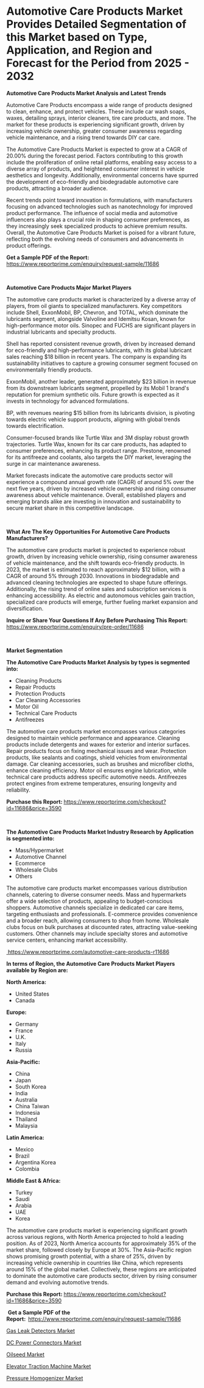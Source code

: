 <p><h1>Automotive Care Products Market Provides Detailed Segmentation of this Market based on Type, Application, and Region and Forecast for the Period from 2025 - 2032</h1></p><p><strong>Automotive Care Products Market Analysis and Latest Trends</strong></p>
<p><p>Automotive Care Products encompass a wide range of products designed to clean, enhance, and protect vehicles. These include car wash soaps, waxes, detailing sprays, interior cleaners, tire care products, and more. The market for these products is experiencing significant growth, driven by increasing vehicle ownership, greater consumer awareness regarding vehicle maintenance, and a rising trend towards DIY car care.</p><p>The Automotive Care Products Market is expected to grow at a CAGR of 20.00% during the forecast period. Factors contributing to this growth include the proliferation of online retail platforms, enabling easy access to a diverse array of products, and heightened consumer interest in vehicle aesthetics and longevity. Additionally, environmental concerns have spurred the development of eco-friendly and biodegradable automotive care products, attracting a broader audience. </p><p>Recent trends point toward innovation in formulations, with manufacturers focusing on advanced technologies such as nanotechnology for improved product performance. The influence of social media and automotive influencers also plays a crucial role in shaping consumer preferences, as they increasingly seek specialized products to achieve premium results. Overall, the Automotive Care Products Market is poised for a vibrant future, reflecting both the evolving needs of consumers and advancements in product offerings.</p></p>
<p><strong>Get a Sample PDF of the Report:&nbsp;</strong> <a href="https://www.reportprime.com/enquiry/request-sample/11686?utm_campaign=3494&utm_medium=2&utm_source=Github&utm_content=ia&utm_term=17032025&utm_id=automotive-care-products">https://www.reportprime.com/enquiry/request-sample/11686</a></p>
<p>&nbsp;</p>
<p><strong>Automotive Care Products Major Market Players</strong></p>
<p><p>The automotive care products market is characterized by a diverse array of players, from oil giants to specialized manufacturers. Key competitors include Shell, ExxonMobil, BP, Chevron, and TOTAL, which dominate the lubricants segment, alongside Valvoline and Idemitsu Kosan, known for high-performance motor oils. Sinopec and FUCHS are significant players in industrial lubricants and specialty products.</p><p>Shell has reported consistent revenue growth, driven by increased demand for eco-friendly and high-performance lubricants, with its global lubricant sales reaching $18 billion in recent years. The company is expanding its sustainability initiatives to capture a growing consumer segment focused on environmentally friendly products.</p><p>ExxonMobil, another leader, generated approximately $23 billion in revenue from its downstream lubricants segment, propelled by its Mobil 1 brand's reputation for premium synthetic oils. Future growth is expected as it invests in technology for advanced formulations.</p><p>BP, with revenues nearing $15 billion from its lubricants division, is pivoting towards electric vehicle support products, aligning with global trends towards electrification.</p><p>Consumer-focused brands like Turtle Wax and 3M display robust growth trajectories. Turtle Wax, known for its car care products, has adapted to consumer preferences, enhancing its product range. Prestone, renowned for its antifreeze and coolants, also targets the DIY market, leveraging the surge in car maintenance awareness.</p><p>Market forecasts indicate the automotive care products sector will experience a compound annual growth rate (CAGR) of around 5% over the next five years, driven by increased vehicle ownership and rising consumer awareness about vehicle maintenance. Overall, established players and emerging brands alike are investing in innovation and sustainability to secure market share in this competitive landscape.</p></p>
<p>&nbsp;</p>
<p><strong>What Are The Key Opportunities For Automotive Care Products Manufacturers?</strong></p>
<p><p>The automotive care products market is projected to experience robust growth, driven by increasing vehicle ownership, rising consumer awareness of vehicle maintenance, and the shift towards eco-friendly products. In 2023, the market is estimated to reach approximately $12 billion, with a CAGR of around 5% through 2030. Innovations in biodegradable and advanced cleaning technologies are expected to shape future offerings. Additionally, the rising trend of online sales and subscription services is enhancing accessibility. As electric and autonomous vehicles gain traction, specialized care products will emerge, further fueling market expansion and diversification.</p></p>
<p><strong>Inquire or Share Your Questions If Any Before Purchasing This Report:</strong> <a href="https://www.reportprime.com/enquiry/pre-order/11686?utm_campaign=3494&utm_medium=2&utm_source=Github&utm_content=ia&utm_term=17032025&utm_id=automotive-care-products">https://www.reportprime.com/enquiry/pre-order/11686</a></p>
<p>&nbsp;</p>
<p><strong>Market Segmentation</strong></p>
<p><strong>The Automotive Care Products Market Analysis by types is segmented into:</strong></p>
<p><ul><li>Cleaning Products</li><li>Repair Products</li><li>Protection Products</li><li>Car Cleaning Accessories</li><li>Motor Oil</li><li>Technical Care Products</li><li>Antifreezes</li></ul></p>
<p><p>The automotive care products market encompasses various categories designed to maintain vehicle performance and appearance. Cleaning products include detergents and waxes for exterior and interior surfaces. Repair products focus on fixing mechanical issues and wear. Protection products, like sealants and coatings, shield vehicles from environmental damage. Car cleaning accessories, such as brushes and microfiber cloths, enhance cleaning efficiency. Motor oil ensures engine lubrication, while technical care products address specific automotive needs. Antifreezes protect engines from extreme temperatures, ensuring longevity and reliability.</p></p>
<p><strong>Purchase this Report:&nbsp;</strong><a href="https://www.reportprime.com/checkout?id=11686&price=3590&utm_campaign=3494&utm_medium=2&utm_source=Github&utm_content=ia&utm_term=17032025&utm_id=automotive-care-products">https://www.reportprime.com/checkout?id=11686&price=3590</a></p>
<p>&nbsp;</p>
<p><strong>The Automotive Care Products Market Industry Research by Application is segmented into:</strong></p>
<p><ul><li>Mass/Hypermarket</li><li>Automotive Channel</li><li>Ecommerce</li><li>Wholesale Clubs</li><li>Others</li></ul></p>
<p><p>The automotive care products market encompasses various distribution channels, catering to diverse consumer needs. Mass and hypermarkets offer a wide selection of products, appealing to budget-conscious shoppers. Automotive channels specialize in dedicated car care items, targeting enthusiasts and professionals. E-commerce provides convenience and a broader reach, allowing consumers to shop from home. Wholesale clubs focus on bulk purchases at discounted rates, attracting value-seeking customers. Other channels may include specialty stores and automotive service centers, enhancing market accessibility.</p></p>
<p><a href="https://www.reportprime.com/automotive-care-products-r11686?utm_campaign=3494&utm_medium=2&utm_source=Github&utm_content=ia&utm_term=17032025&utm_id=automotive-care-products">&nbsp;https://www.reportprime.com/automotive-care-products-r11686</a></p>
<p><strong>In terms of Region, the Automotive Care Products Market Players available by Region are:</strong></p>
<p>
    <p> <strong> North America: </strong>
        <ul>
            <li>United States</li>
            <li>Canada</li>
        </ul>
        </p> 
    <p> <strong> Europe: </strong>
        <ul>
            <li>Germany</li>
            <li>France</li>
            <li>U.K.</li>
            <li>Italy</li>
            <li>Russia</li>
        </ul>
        </p> 
    <p> <strong> Asia-Pacific: </strong>
        <ul>
            <li>China</li>
            <li>Japan</li>
            <li>South Korea</li>
            <li>India</li>
            <li>Australia</li>
            <li>China Taiwan</li>
            <li>Indonesia</li>
            <li>Thailand</li>
            <li>Malaysia</li>
        </ul>
        </p> 
    <p> <strong> Latin America: </strong>
        <ul>
            <li>Mexico</li>
            <li>Brazil</li>
            <li>Argentina Korea</li>
            <li>Colombia</li>
        </ul>
        </p> 
    <p> <strong> Middle East & Africa: </strong>
        <ul>
            <li>Turkey</li>
            <li>Saudi</li>
            <li>Arabia</li>
            <li>UAE</li>
            <li>Korea</li>
        </ul>
    </p>
    </p>
<p><p>The automotive care products market is experiencing significant growth across various regions, with North America projected to hold a leading position. As of 2023, North America accounts for approximately 35% of the market share, followed closely by Europe at 30%. The Asia-Pacific region shows promising growth potential, with a share of 25%, driven by increasing vehicle ownership in countries like China, which represents around 15% of the global market. Collectively, these regions are anticipated to dominate the automotive care products sector, driven by rising consumer demand and evolving automotive trends.</p></p>
<p><strong>Purchase this Report: </strong><a href="https://www.reportprime.com/checkout?id=11686&price=3590&utm_campaign=3494&utm_medium=2&utm_source=Github&utm_content=ia&utm_term=17032025&utm_id=automotive-care-products">https://www.reportprime.com/checkout?id=11686&price=3590</a></p>
<p>&nbsp;<strong>Get a Sample PDF of the Report:&nbsp;&nbsp;</strong><a href="https://www.reportprime.com/enquiry/request-sample/11686?utm_campaign=3494&utm_medium=2&utm_source=Github&utm_content=ia&utm_term=17032025&utm_id=automotive-care-products">https://www.reportprime.com/enquiry/request-sample/11686</a></p>
<p><strong></strong></p>
<p><p><a href="https://www.linkedin.com/pulse/thorough-examination-global-gas-leak-detectors-market-size-a0bqe?utm_campaign=3494&utm_medium=2&utm_source=Github&utm_content=ia&utm_term=17032025&utm_id=automotive-care-products">Gas Leak Detectors Market</a></p><p><a href="https://www.linkedin.com/pulse/amacro-overview-forecast-cagr-132-dc-power-connectors-marketfor-6qnle?utm_campaign=3494&utm_medium=2&utm_source=Github&utm_content=ia&utm_term=17032025&utm_id=automotive-care-products">DC Power Connectors Market</a></p><p><a href="https://github.com/popoialraih3/Market-Research-Report-List-1/blob/main/oilseed-market.md?utm_campaign=3494&utm_medium=2&utm_source=Github&utm_content=ia&utm_term=17032025&utm_id=automotive-care-products">Oilseed Market</a></p><p><a href="https://www.linkedin.com/pulse/elevator-traction-machine-market-trends-share-analysis-ldslf?utm_campaign=3494&utm_medium=2&utm_source=Github&utm_content=ia&utm_term=17032025&utm_id=automotive-care-products">Elevator Traction Machine Market</a></p><p><a href="https://www.linkedin.com/pulse/market-outlook-pressure-homogenizer-industry-from-2025-eeddf?utm_campaign=3494&utm_medium=2&utm_source=Github&utm_content=ia&utm_term=17032025&utm_id=automotive-care-products">Pressure Homogenizer Market</a></p></p>
